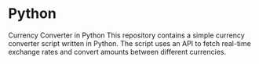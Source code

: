 # Python
Currency Converter in Python This repository contains a simple currency converter script written in Python. The script uses an API to fetch real-time exchange rates and convert amounts between different currencies.
